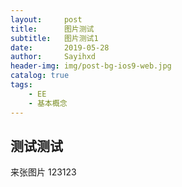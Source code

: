 ```yaml
---
layout:     post
title:      图片测试
subtitle:   图片测试1
date:       2019-05-28
author:     Sayihxd
header-img: img/post-bg-ios9-web.jpg
catalog: true
tags:
    - EE
    - 基本概念
---
```


## 测试测试

来张图片
123123